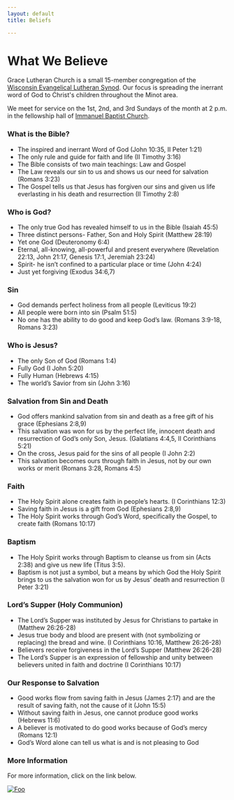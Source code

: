 ```yaml
---
layout: default
title: Beliefs

---
```

# What We Believe

Grace Lutheran Church is a small 15-member congregation of the [Wisconsin
Evangelical Lutheran Synod](http://www.wels.net). Our focus is spreading the
inerrant word of God to Christ's children throughout the Minot area.

We meet for service on the 1st, 2nd, and 3rd Sundays of the month at 2 p.m. in
the fellowship hall of [Immanuel Baptist Church]({{site.url}}/location).

### What is the Bible?

*   The inspired and inerrant Word of God (John 10:35, II Peter 1:21)
*   The only rule and guide for faith and life (II Timothy 3:16)
*   The Bible consists of two main teachings: Law and Gospel
*   The Law reveals our sin to us and shows us our need for salvation (Romans 3:23)
*   The Gospel tells us that Jesus has forgiven our sins and given us life everlasting in his death and resurrection (II Timothy 2:8)

  
### Who is God?

*   The only true God has revealed himself to us in the Bible (Isaiah 45:5)
*   Three distinct persons- Father, Son and Holy Spirit (Matthew 28:19)
*   Yet one God (Deuteronomy 6:4)
*   Eternal, all-knowing, all-powerful and present everywhere (Revelation 22:13, John 21:17, Genesis 17:1, Jeremiah 23:24)
*   Spirit- he isn’t confined to a particular place or time (John 4:24)
*   Just yet forgiving (Exodus 34:6,7)

  
### Sin

*   God demands perfect holiness from all people (Leviticus 19:2)
*   All people were born into sin (Psalm 51:5)
*   No one has the ability to do good and keep God’s law. (Romans 3:9-18, Romans 3:23)

  
### Who is Jesus?

*   The only Son of God (Romans 1:4)
*   Fully God (I John 5:20)
*   Fully Human (Hebrews 4:15)
*   The world’s Savior from sin (John 3:16)

  
### Salvation from Sin and Death

*   God offers mankind salvation from sin and death as a free gift of his grace (Ephesians 2:8,9)
*   This salvation was won for us by the perfect life, innocent death and resurrection of God’s only Son, Jesus. (Galatians 4:4,5, II Corinthians 5:21)
*   On the cross, Jesus paid for the sins of all people (I John 2:2)
*   This salvation becomes ours through faith in Jesus, not by our own works or merit (Romans 3:28, Romans 4:5)

  
### Faith

*   The Holy Spirit alone creates faith in people’s hearts. (I Corinthians 12:3)
*   Saving faith in Jesus is a gift from God (Ephesians 2:8,9)
*   The Holy Spirit works through God’s Word, specifically the Gospel, to create faith (Romans 10:17)

  
### Baptism

*   The Holy Spirit works through Baptism to cleanse us from sin (Acts 2:38) and give us new life (Titus 3:5).
*   Baptism is not just a symbol, but a means by which God the Holy Spirit brings to us the salvation won for us by Jesus’ death and     resurrection (I Peter 3:21)

  
### Lord’s Supper (Holy Communion)

*   The Lord’s Supper was instituted by Jesus for Christians to partake in (Matthew 26:26-28)
*   Jesus true body and blood are present with (not symbolizing or replacing) the bread and wine. (I Corinthians 10:16, Matthew 26:26-28)
*   Believers receive forgiveness in the Lord’s Supper (Matthew 26:26-28)
*   The Lord’s Supper is an expression of fellowship and unity between believers united in faith and doctrine (I Corinthians 10:17)

  
### Our Response to Salvation

*   Good works flow from saving faith in Jesus (James 2:17) and are the result of saving faith, not the cause of it (John 15:5)
*   Without saving faith in Jesus, one cannot produce good works (Hebrews 11:6)
*   A believer is motivated to do good works because of God’s mercy (Romans 12:1)
*   God’s Word alone can tell us what is and is not pleasing to God 

### More Information

For more information, click on the link below.

[![Foo]({{site.url}}/images/welslogo.png)](http://www.wels.net)
